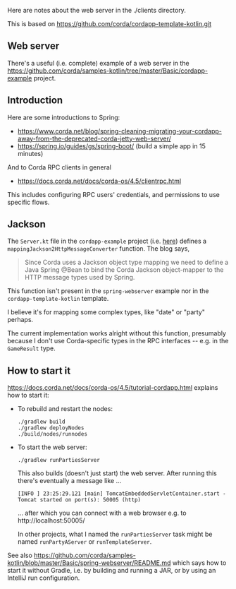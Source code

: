 Here are notes about the web server in the ./clients directory.

This is based on https://github.com/corda/cordapp-template-kotlin.git

## Web server

There's a useful (i.e. complete) example of a web server in the
https://github.com/corda/samples-kotlin/tree/master/Basic/cordapp-example project.

## Introduction

Here are some introductions to Spring:

- https://www.corda.net/blog/spring-cleaning-migrating-your-cordapp-away-from-the-deprecated-corda-jetty-web-server/
- https://spring.io/guides/gs/spring-boot/ (build a simple app in 15 minutes)

And to Corda RPC clients in general

- https://docs.corda.net/docs/corda-os/4.5/clientrpc.html

This includes configuring RPC users' credentials, and permissions to use specific flows. 

## Jackson

The `Server.kt` file in the `cordapp-example` project (i.e. [here](https://github.com/corda/samples-kotlin/blob/master/Basic/cordapp-example/clients/src/main/kotlin/com/example/server/Server.kt)) defines a
`mappingJackson2HttpMessageConverter` function.
The blog says,

> Since Corda uses a Jackson object type mapping we need to define a Java Spring @Bean to
bind the Corda Jackson object-mapper to the HTTP message types used by Spring.

This function isn't present in the `spring-webserver` example nor in the
`cordapp-template-kotlin` template.

I believe it's for mapping some complex types, like "date" or "party" perhaps.

The current implementation works alright without this function,
presumably because I don't use Corda-specific types in the RPC interfaces
-- e.g. in the `GameResult` type.

## How to start it

https://docs.corda.net/docs/corda-os/4.5/tutorial-cordapp.html explains how to start it:

- To rebuild and restart the nodes:

      ./gradlew build
      ./gradlew deployNodes
      ./build/nodes/runnodes

- To start the web server:

      ./gradlew runPartiesServer
  
  This also builds (doesn't just start) the web server.
  After running this there's eventually a message like ...
  
      [INFO ] 23:25:29.121 [main] TomcatEmbeddedServletContainer.start - Tomcat started on port(s): 50005 (http)
      
  ... after which you can connect with a web browser e.g. to http://localhost:50005/
  
  In other projects, what I named the `runPartiesServer` task might be named `runPartyAServer` or `runTemplateServer`.

See also
https://github.com/corda/samples-kotlin/blob/master/Basic/spring-webserver/README.md
which says how to start it without Gradle,
i.e. by building and running a JAR,
or by using an IntelliJ run configuration.
